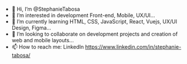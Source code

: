 - 👋 Hi, I’m @StephanieTabosa
- 👀 I’m interested in development Front-end, Mobile, UX/UI...
- 🌱 I’m currently learning HTML, CSS, JavaScript, React, Vuejs, UX/UI Design, Figma...
- 💞️ I’m looking to collaborate on development projects and creation of web and mobile layouts...
- 📫 How to reach me: LinkedIn https://www.linkedin.com/in/stephanie-tabosa/

